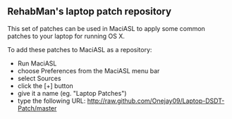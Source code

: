 ## RehabMan's laptop patch repository

This set of patches can be used in MaciASL to apply
some common patches to your laptop for running OS X.


To add these patches to MaciASL as a repository:
- Run MaciASL
- choose Preferences from the MaciASL menu bar
- select Sources
- click the [+] button
- give it a name (eg. "Laptop Patches")
- type the following URL: http://raw.github.com/Onejay09/Laptop-DSDT-Patch/master

